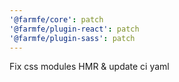 ```yaml
---
'@farmfe/core': patch
'@farmfe/plugin-react': patch
'@farmfe/plugin-sass': patch
---
```


Fix css modules HMR & update ci yaml
